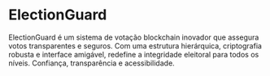 # ElectionGuard
ElectionGuard é um sistema de votação blockchain inovador que assegura votos transparentes e seguros. Com uma estrutura hierárquica, criptografia robusta e interface amigável, redefine a integridade eleitoral para todos os níveis. Confiança, transparência e acessibilidade.
